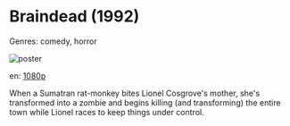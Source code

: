 # Braindead (1992)

Genres: comedy, horror

![poster](http://image.tmdb.org/t/p/w500/zzgn2fBeKmIMDEuX7FqS2l1WGfu.jpg)

en:
  [1080p](magnet:?xt=urn:btih:D17DC5ED7AAC19861C61805E3353871416F1B5BB&tr=udp://glotorrents.pw:6969/announce&tr=udp://tracker.opentrackr.org:1337/announce&tr=udp://torrent.gresille.org:80/announce&tr=udp://tracker.openbittorrent.com:80&tr=udp://tracker.coppersurfer.tk:6969&tr=udp://tracker.leechers-paradise.org:6969&tr=udp://p4p.arenabg.ch:1337&tr=udp://tracker.internetwarriors.net:1337)
  


When a Sumatran rat-monkey bites Lionel Cosgrove's mother, she's transformed into a zombie and begins killing (and transforming) the entire town while Lionel races to keep things under control.
